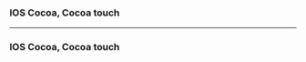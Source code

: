 ### IOS Cocoa, Cocoa touch

----------------------------------------------------------------------------

### IOS Cocoa, Cocoa touch
